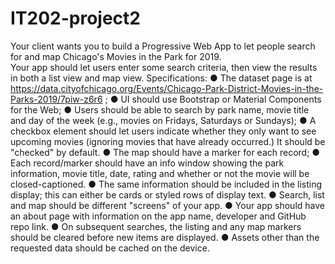 # IT202-project2
Your client wants you to build a Progressive Web App to let people search for and map Chicago's Movies in the Park for 2019.  
Your app should let users enter some search criteria, then view the results in both a list view and map view. 
Specifications:
●	The dataset page is at https://data.cityofchicago.org/Events/Chicago-Park-District-Movies-in-the-Parks-2019/7piw-z6r6 ;
●	UI should use Bootstrap or Material Components for the Web;
●	Users should be able to search by park name, movie title and day of the week (e.g., movies on Fridays, Saturdays or Sundays);
●	A checkbox element should let users indicate whether they only want to see upcoming movies (ignoring movies that have already occurred.)   It should be "checked" by default.
●	The map should have a marker for each record;
●	Each record/marker should have an info window showing the park information, movie title, date, rating and whether or not the movie will be closed-captioned.
●	The same information should be included in the listing display;  this can either be cards or styled rows of display text.
●	Search, list and map should be different "screens" of your app.
●	Your app should have an about page with information on the app name, developer and GitHub repo link.
●	On subsequent searches, the listing and any map markers should be cleared before new items are displayed.
●	Assets other than the requested data should be cached on the device.
